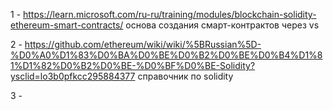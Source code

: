 1 - https://learn.microsoft.com/ru-ru/training/modules/blockchain-solidity-ethereum-smart-contracts/
основа создания смарт-контрактов через vs

2 - https://github.com/ethereum/wiki/wiki/%5BRussian%5D-%D0%A0%D1%83%D0%BA%D0%BE%D0%B2%D0%BE%D0%B4%D1%81%D1%82%D0%B2%D0%BE-%D0%BF%D0%BE-Solidity?ysclid=lo3b0pfkcc295884377
справочник по solidity

3 - 
